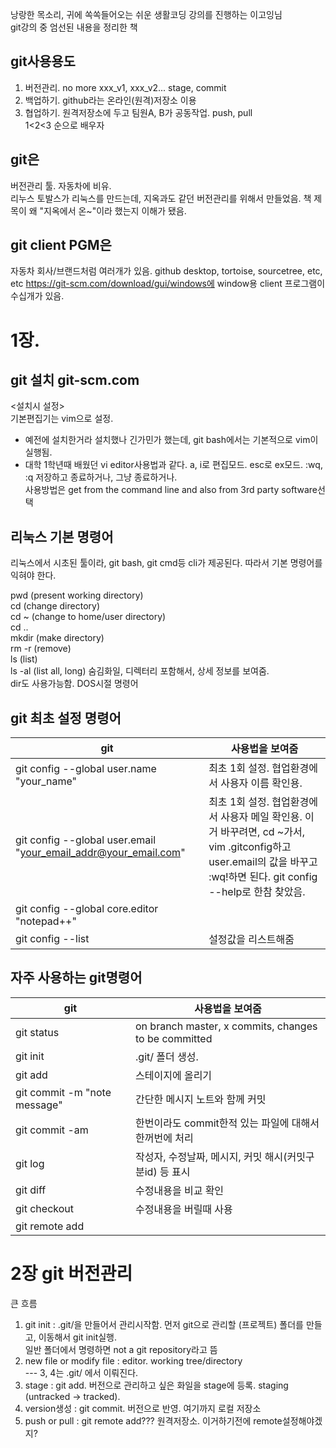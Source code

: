 낭랑한 목소리, 귀에 쏙쏙들어오는 쉬운 생활코딩 강의를 진행하는 이고잉님  
git강의 중 엄선된 내용을 정리한 책  

## git사용용도  
1. 버전관리. no more xxx_v1, xxx_v2... stage, commit  
2. 백업하기. github라는 온라인(원격)저장소 이용  
3. 협업하기. 원격저장소에 두고 팀원A, B가 공동작업. push, pull  
1<2<3 순으로 배우자  

## git은  
버전관리 툴. 자동차에 비유.  
리누스 토발스가 리눅스를 만드는데, 지옥과도 같던 버전관리를 위해서 만들었음. 책 제목이 왜 "지옥에서 온~"이라 했는지 이해가 됐음.  

## git client PGM은  
자동차 회사/브랜드처럼 여러개가 있음. github desktop, tortoise, sourcetree, etc, etc
https://git-scm.com/download/gui/windows에 window용 client 프로그램이 수십개가 있음.

# 1장.   
## git 설치 git-scm.com  
<설치시 설정>  
기본편집기는 vim으로 설정.  
  - 예전에 설치한거라 설치했나 긴가민가 했는데, git bash에서는 기본적으로 vim이 실행됨.  
  - 대학 1학년때 배웠던 vi editor사용법과 같다. a, i로 편집모드. esc로 ex모드. :wq, :q 저장하고 종료하거나, 그냥 종료하거나.  
사용방법은 get from the command line and also from 3rd party software선택  

## 리눅스 기본 명령어  
리눅스에서 시초된 툴이라, git bash, git cmd등 cli가 제공된다. 따라서 기본 명령어를 익혀야 한다.  

pwd (present working directory)  
cd (change directory)  
cd ~ (change to home/user directory)  
cd ..  
mkdir (make directory)  
rm -r (remove)  
ls (list)  
ls -al (list all, long) 숨김화일, 디렉터리 포함해서, 상세 정보를 보여줌.  
dir도 사용가능함. DOS시절 명령어  

## git 최초 설정 명령어  

| git  | 사용법을 보여줌 |  
|------|----------------|  
| git config --global user.name "your_name" | 최초 1회 설정. 협업환경에서 사용자 이름 확인용. |  
| git config --global user.email "your_email_addr@your_email.com" | 최초 1회 설정. 협업환경에서 사용자 메일 확인용. 이거 바꾸려면, cd ~가서, vim .gitconfig하고 user.email의 값을 바꾸고 :wq!하면 된다. git config --help로 한참 찾았음.|
| git config --global core.editor "notepad++" | |  
| git config --list | 설정값을 리스트해줌 |  

## 자주 사용하는 git명령어
| git  | 사용법을 보여줌 |  
|------|----------------|  
| git status | on branch master, x commits, changes to be committed |  
| git init | .git/ 폴더 생성.  |  
| git add | 스테이지에 올리기 |  
| git commit -m "note message" | 간단한 메시지 노트와 함께 커밋 |  
| git commit -am | 한번이라도 commit한적 있는 파일에 대해서 한꺼번에 처리 |  
| git log | 작성자, 수정날짜, 메시지, 커밋 해시(커밋구분id) 등 표시  |  
| git diff | 수정내용을 비교 확인 |  
| git checkout | 수정내용을 버릴때 사용 |  
| git remote add |  |  

# 2장 git 버전관리  
큰 흐름  
1. git init : .git/을 만들어서 관리시작함. 먼저 git으로 관리할 (프로젝트) 폴더를 만들고, 이동해서 git init실행.   
              일반 폴더에서 명령하면 not a git repository라고 뜸  
2. new file or modify file : editor. working tree/directory  
--- 3, 4는 .git/ 에서 이뤄진다.
3. stage : git add. 버전으로 관리하고 싶은 화일을 stage에 등록. staging (untracked -> tracked).   
4. version생성 : git commit. 버전으로 반영. 여기까지 로컬 저장소  
5. push or pull : git remote add??? 원격저장소. 이거하기전에 remote설정해야겠지?   

